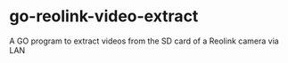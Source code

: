 # go-reolink-video-extract
A GO program to extract videos from the SD card of a Reolink camera via LAN
